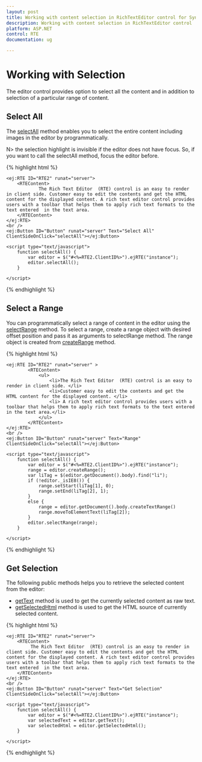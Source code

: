 ```yaml
---
layout: post
title: Working with content selection in RichTextEditor control for Syncfusion Essential ASP.NET
description: Working with content selection in RichTextEditor control
platform: ASP.NET
control: RTE
documentation: ug

---
```

# Working with Selection

The editor control provides option to select all the content and in addition to selection of a particular range of content. 

## Select All 

The [selectAll](http://help.syncfusion.com/js/api/ejrte#methods:selectall) method enables you to select the entire content including images in the editor by programmatically.

N> the selection highlight is invisible if the editor does not have focus. So, if you want to call the selectAll method, focus the editor before.

{% highlight html %}

	<ej:RTE ID="RTE2" runat="server">
        <RTEContent>
	            The Rich Text Editor  (RTE) control is an easy to render in client side. Customer easy to edit the contents and get the HTML content for the displayed content. A rich text editor control provides users with a toolbar that helps them to apply rich text formats to the text entered  in the text area.
	    </RTEContent>
    </ej:RTE>
    <br />
    <ej:Button ID="Button" runat="server" Text="Select All" ClientSideOnClick="selectAll"></ej:Button>
	
	<script type="text/javascript">
	    function selectAll() {
	        var editor = $("#<%=RTE2.ClientID%>").ejRTE("instance");
	        editor.selectAll();
	    }

	</script>
    
{% endhighlight %}

## Select a Range 

You can programmatically select a range of content in the editor using the [selectRange](http://help.syncfusion.com/js/api/ejrte#methods:selectrange) method.  To select a range, create a range object with desired offset position and pass it as arguments to selectRange method. The range object is created from [createRange](http://help.syncfusion.com/js/api/ejrte#methods:createrange) method. 

{% highlight html %}

	<ej:RTE ID="RTE2" runat="server" >
	        <RTEContent>
                <ul>
                    <li>The Rich Text Editor  (RTE) control is an easy to render in client side. </li>
                    <li>Customer easy to edit the contents and get the HTML content for the displayed content. </li>
                    <li> A rich text editor control provides users with a toolbar that helps them to apply rich text formats to the text entered  in the text area.</li>
                </ul>       
		    </RTEContent>
    </ej:RTE>
    <br />
    <ej:Button ID="Button" runat="server" Text="Range" ClientSideOnClick="selectAll"></ej:Button>

	<script type="text/javascript">
	    function selectAll() {
	        var editor = $("#<%=RTE2.ClientID%>").ejRTE("instance");
	        range = editor.createRange();
	        var liTag = $(editor.getDocument().body).find("li");
	        if (!editor._isIE8()) {
	            range.setStart(liTag[1], 0);
	            range.setEnd(liTag[2], 1);
	        }
	        else {
	            range = editor.getDocument().body.createTextRange()
	            range.moveToElementText(liTag[2]);
	        }
	        editor.selectRange(range);
	    }

	</script>
    
{% endhighlight %}

## Get Selection

The following public methods helps you to retrieve the selected content from the editor:

* [getText](http://help.syncfusion.com/js/api/ejrte#methods:gettext) method is used to get the currently selected content as raw text.
* [getSelectedHtml](http://help.syncfusion.com/js/api/ejrte#methods:getselectedhtml) method is used to get the HTML source of currently selected content.

{% highlight html %}

	<ej:RTE ID="RTE2" runat="server">
        <RTEContent>
             The Rich Text Editor  (RTE) control is an easy to render in client side. Customer easy to edit the contents and get the HTML content for the displayed content. A rich text editor control provides users with a toolbar that helps them to apply rich text formats to the text entered  in the text area.      
	    </RTEContent>
    </ej:RTE>
    <br />
    <ej:Button ID="Button" runat="server" Text="Get Selection" ClientSideOnClick="selectAll"></ej:Button>

	<script type="text/javascript">
	    function selectAll() {
	        var editor = $("#<%=RTE2.ClientID%>").ejRTE("instance");
	        var selectedText = editor.getText();
	        var selectedHtml = editor.getSelectedHtml();
	    }
	
	</script>
    
{% endhighlight %}
